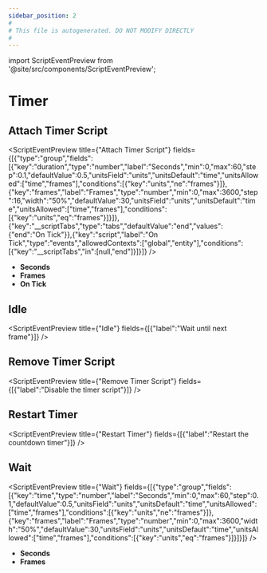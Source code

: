 ```yaml
---
sidebar_position: 2
#
# This file is autogenerated. DO NOT MODIFY DIRECTLY
#
---
```


import ScriptEventPreview from '@site/src/components/ScriptEventPreview';

# Timer

## Attach Timer Script
<ScriptEventPreview title={"Attach Timer Script"} fields={[{"type":"group","fields":[{"key":"duration","type":"number","label":"Seconds","min":0,"max":60,"step":0.1,"defaultValue":0.5,"unitsField":"units","unitsDefault":"time","unitsAllowed":["time","frames"],"conditions":[{"key":"units","ne":"frames"}]},{"key":"frames","label":"Frames","type":"number","min":0,"max":3600,"step":16,"width":"50%","defaultValue":30,"unitsField":"units","unitsDefault":"time","unitsAllowed":["time","frames"],"conditions":[{"key":"units","eq":"frames"}]}]},{"key":"__scriptTabs","type":"tabs","defaultValue":"end","values":{"end":"On Tick"}},{"key":"script","label":"On Tick","type":"events","allowedContexts":["global","entity"],"conditions":[{"key":"__scriptTabs","in":[null,"end"]}]}]} />

- **Seconds**  
- **Frames**  
- **On Tick**  

## Idle
<ScriptEventPreview title={"Idle"} fields={[{"label":"Wait until next frame"}]} />


## Remove Timer Script
<ScriptEventPreview title={"Remove Timer Script"} fields={[{"label":"Disable the timer script"}]} />


## Restart Timer
<ScriptEventPreview title={"Restart Timer"} fields={[{"label":"Restart the countdown timer"}]} />


## Wait
<ScriptEventPreview title={"Wait"} fields={[{"type":"group","fields":[{"key":"time","type":"number","label":"Seconds","min":0,"max":60,"step":0.1,"defaultValue":0.5,"unitsField":"units","unitsDefault":"time","unitsAllowed":["time","frames"],"conditions":[{"key":"units","ne":"frames"}]},{"key":"frames","label":"Frames","type":"number","min":0,"max":3600,"width":"50%","defaultValue":30,"unitsField":"units","unitsDefault":"time","unitsAllowed":["time","frames"],"conditions":[{"key":"units","eq":"frames"}]}]}]} />

- **Seconds**  
- **Frames**  

